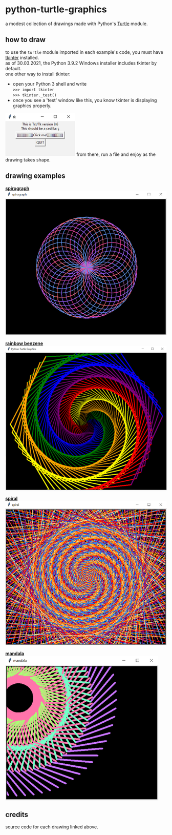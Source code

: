 # python-turtle-graphics  
a modest collection of drawings made with Python's [Turtle](https://docs.python.org/3/library/turtle.html) module.  

## how to draw    
to use the `turtle` module imported in each example's code, you must have [tkinter](https://docs.python.org/3/library/tkinter.html#module-tkinter) installed.    
as of 30.03.2021, the Python 3.9.2 Windows installer includes tkinter by default.  
one other way to install tkinter: 
* open your Python 3 shell and write  
``>>> import tkinter``  
``>>> tkinter._test()``
* once you see a 'test' window like this, you know tkinter is displaying graphics properly.  
<img src="tkinter.PNG" height="135">  
from there, run a file and enjoy as the drawing takes shape.

## drawing examples  
<strong>[spirograph](https://www.geeksforgeeks.org/print-a-spirograph-using-turtle-in-python/)</strong>  
<img src="spirograph.PNG" height="450" alt="spirograph">

<strong>[rainbow benzene](https://www.codium.co.in/2020/07/rainbow-benzene-tutorial-turtle-python.html)</strong>  
<img src="rainbow-benzene.PNG" height="450" alt="rainbow benzene">

<strong>[spiral](https://www.geeksforgeeks.org/draw-black-spiral-pattern-using-turtle-in-python/)</strong>  
<img src="spiral.PNG" height="450" alt="spiral">

<strong>[mandala](https://github.com/ythecombinator/python-homework)</strong>  
<img src="mandala.PNG" height="450" alt="mandala">

## credits  
source code for each drawing linked above.  
